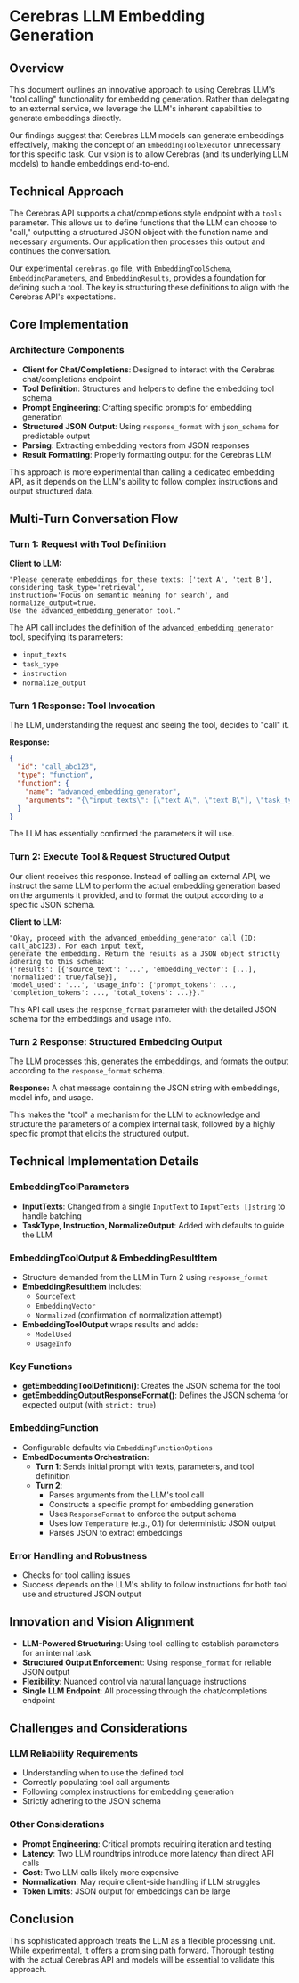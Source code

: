 # Cerebras LLM Embedding Generation

## Overview

This document outlines an innovative approach to using Cerebras LLM's "tool calling" functionality for embedding generation. Rather than delegating to an external service, we leverage the LLM's inherent capabilities to generate embeddings directly.

Our findings suggest that Cerebras LLM models can generate embeddings effectively, making the concept of an `EmbeddingToolExecutor` unnecessary for this specific task. Our vision is to allow Cerebras (and its underlying LLM models) to handle embeddings end-to-end.

## Technical Approach

The Cerebras API supports a chat/completions style endpoint with a `tools` parameter. This allows us to define functions that the LLM can choose to "call," outputting a structured JSON object with the function name and necessary arguments. Our application then processes this output and continues the conversation.

Our experimental `cerebras.go` file, with `EmbeddingToolSchema`, `EmbeddingParameters`, and `EmbeddingResults`, provides a foundation for defining such a tool. The key is structuring these definitions to align with the Cerebras API's expectations.

## Core Implementation

### Architecture Components

- **Client for Chat/Completions**: Designed to interact with the Cerebras chat/completions endpoint
- **Tool Definition**: Structures and helpers to define the embedding tool schema
- **Prompt Engineering**: Crafting specific prompts for embedding generation
- **Structured JSON Output**: Using `response_format` with `json_schema` for predictable output
- **Parsing**: Extracting embedding vectors from JSON responses
- **Result Formatting**: Properly formatting output for the Cerebras LLM

This approach is more experimental than calling a dedicated embedding API, as it depends on the LLM's ability to follow complex instructions and output structured data.

## Multi-Turn Conversation Flow

### Turn 1: Request with Tool Definition

**Client to LLM:**
```
"Please generate embeddings for these texts: ['text A', 'text B'], considering task_type='retrieval', 
instruction='Focus on semantic meaning for search', and normalize_output=true. 
Use the advanced_embedding_generator tool."
```

The API call includes the definition of the `advanced_embedding_generator` tool, specifying its parameters:
- `input_texts`
- `task_type`
- `instruction`
- `normalize_output`

### Turn 1 Response: Tool Invocation

The LLM, understanding the request and seeing the tool, decides to "call" it.

**Response:**
```json
{
  "id": "call_abc123",
  "type": "function",
  "function": {
    "name": "advanced_embedding_generator",
    "arguments": "{\"input_texts\": [\"text A\", \"text B\"], \"task_type\": \"retrieval\", \"instruction\": \"Focus on semantic meaning for search\", \"normalize_output\": true}"
  }
}
```

The LLM has essentially confirmed the parameters it will use.

### Turn 2: Execute Tool & Request Structured Output

Our client receives this response. Instead of calling an external API, we instruct the same LLM to perform the actual embedding generation based on the arguments it provided, and to format the output according to a specific JSON schema.

**Client to LLM:**
```
"Okay, proceed with the advanced_embedding_generator call (ID: call_abc123). For each input text, 
generate the embedding. Return the results as a JSON object strictly adhering to this schema: 
{'results': [{'source_text': '...', 'embedding_vector': [...], 'normalized': true/false}], 
'model_used': '...', 'usage_info': {'prompt_tokens': ..., 'completion_tokens': ..., 'total_tokens': ...}}."
```

This API call uses the `response_format` parameter with the detailed JSON schema for the embeddings and usage info.

### Turn 2 Response: Structured Embedding Output

The LLM processes this, generates the embeddings, and formats the output according to the `response_format` schema.

**Response:** A chat message containing the JSON string with embeddings, model info, and usage.

This makes the "tool" a mechanism for the LLM to acknowledge and structure the parameters of a complex internal task, followed by a highly specific prompt that elicits the structured output.

## Technical Implementation Details

### EmbeddingToolParameters

- **InputTexts**: Changed from a single `InputText` to `InputTexts []string` to handle batching
- **TaskType, Instruction, NormalizeOutput**: Added with defaults to guide the LLM

### EmbeddingToolOutput & EmbeddingResultItem

- Structure demanded from the LLM in Turn 2 using `response_format`
- **EmbeddingResultItem** includes:
  - `SourceText`
  - `EmbeddingVector`
  - `Normalized` (confirmation of normalization attempt)
- **EmbeddingToolOutput** wraps results and adds:
  - `ModelUsed`
  - `UsageInfo`

### Key Functions

- **getEmbeddingToolDefinition()**: Creates the JSON schema for the tool
- **getEmbeddingOutputResponseFormat()**: Defines the JSON schema for expected output (with `strict: true`)

### EmbeddingFunction

- Configurable defaults via `EmbeddingFunctionOptions`
- **EmbedDocuments Orchestration**:
  - **Turn 1**: Sends initial prompt with texts, parameters, and tool definition
  - **Turn 2**:
    - Parses arguments from the LLM's tool call
    - Constructs a specific prompt for embedding generation
    - Uses `ResponseFormat` to enforce the output schema
    - Uses low `Temperature` (e.g., 0.1) for deterministic JSON output
    - Parses JSON to extract embeddings

### Error Handling and Robustness

- Checks for tool calling issues
- Success depends on the LLM's ability to follow instructions for both tool use and structured JSON output

## Innovation and Vision Alignment

- **LLM-Powered Structuring**: Using tool-calling to establish parameters for an internal task
- **Structured Output Enforcement**: Using `response_format` for reliable JSON output
- **Flexibility**: Nuanced control via natural language instructions
- **Single LLM Endpoint**: All processing through the chat/completions endpoint

## Challenges and Considerations

### LLM Reliability Requirements

- Understanding when to use the defined tool
- Correctly populating tool call arguments
- Following complex instructions for embedding generation
- Strictly adhering to the JSON schema

### Other Considerations

- **Prompt Engineering**: Critical prompts requiring iteration and testing
- **Latency**: Two LLM roundtrips introduce more latency than direct API calls
- **Cost**: Two LLM calls likely more expensive
- **Normalization**: May require client-side handling if LLM struggles
- **Token Limits**: JSON output for embeddings can be large

## Conclusion

This sophisticated approach treats the LLM as a flexible processing unit. While experimental, it offers a promising path forward. Thorough testing with the actual Cerebras API and models will be essential to validate this approach.